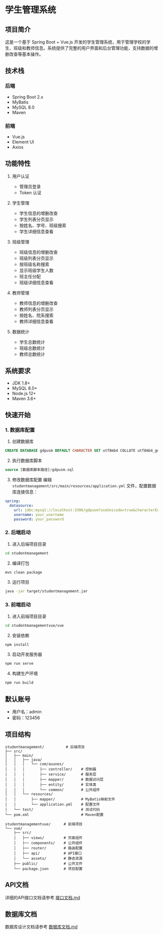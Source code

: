 # 学生管理系统

## 项目简介
这是一个基于 Spring Boot + Vue.js 开发的学生管理系统，用于管理学校的学生、班级和教师信息。系统提供了完整的用户界面和后台管理功能，支持数据的增删改查等基本操作。

## 技术栈
### 后端
- Spring Boot 2.x
- MyBatis
- MySQL 8.0
- Maven

### 前端
- Vue.js
- Element UI
- Axios

## 功能特性
1. 用户认证
   - 管理员登录
   - Token 认证

2. 学生管理
   - 学生信息的增删改查
   - 学生列表分页显示
   - 按姓名、学号、班级搜索
   - 学生详细信息查看

3. 班级管理
   - 班级信息的增删改查
   - 班级列表分页显示
   - 按班级名称搜索
   - 显示班级学生人数
   - 班主任分配
   - 班级详细信息查看

4. 教师管理
   - 教师信息的增删改查
   - 教师列表分页显示
   - 按姓名、院系搜索
   - 教师详细信息查看

5. 数据统计
   - 学生总数统计
   - 班级总数统计
   - 教师总数统计

## 系统要求
- JDK 1.8+
- MySQL 8.0+
- Node.js 12+
- Maven 3.6+

## 快速开始

### 1. 数据库配置
1. 创建数据库
```sql
CREATE DATABASE gdpusm DEFAULT CHARACTER SET utf8mb4 COLLATE utf8mb4_general_ci;
```

2. 执行数据库脚本
```sql
source [数据库脚本路径]/gdpusm.sql
```

3. 修改数据库配置
编辑 `studentmanagement/src/main/resources/application.yml` 文件，配置数据库连接信息：
```yaml
spring:
  datasource:
    url: jdbc:mysql://localhost:3306/gdpusm?useUnicode=true&characterEncoding=utf8&serverTimezone=Asia/Shanghai
    username: your_username
    password: your_password
```

### 2. 后端启动
1. 进入后端项目目录
```bash
cd studentmanagement
```

2. 编译打包
```bash
mvn clean package
```

3. 运行项目
```bash
java -jar target/studentmanagement.jar
```

### 3. 前端启动
1. 进入前端项目目录
```bash
cd studentmanagementvue/vue
```

2. 安装依赖
```bash
npm install
```

3. 启动开发服务器
```bash
npm run serve
```

4. 构建生产环境
```bash
npm run build
```

## 默认账号
- 用户名：admin
- 密码：123456

## 项目结构
```
studentmanagement/          # 后端项目
├── src/
│   ├── main/
│   │   ├── java/
│   │   │   └── com/auunes/
│   │   │       ├── controller/    # 控制器
│   │   │       ├── service/       # 服务层
│   │   │       ├── mapper/        # 数据访问层
│   │   │       ├── entity/        # 实体类
│   │   │       └── common/        # 公共组件
│   │   └── resources/
│   │       ├── mapper/            # MyBatis映射文件
│   │       └── application.yml    # 配置文件
│   └── test/                      # 测试代码
└── pom.xml                        # Maven配置

studentmanagementvue/      # 前端项目
└── vue/
    ├── src/
    │   ├── views/         # 页面组件
    │   ├── components/    # 公共组件
    │   ├── router/        # 路由配置
    │   ├── api/           # API接口
    │   └── assets/        # 静态资源
    ├── public/            # 公共文件
    └── package.json       # 项目配置
```

## API文档
详细的API接口文档请参考 [接口文档.md](接口文档.md)

## 数据库文档
数据库设计文档请参考 [数据库文档.md](数据库文档.md)
